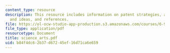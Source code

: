 ```yaml
---
content_type: resource
description: This resource includes information on patent strategies, along with suggestions
  and ideas, and references.
file: https://ol-ocw-studio-app-production.s3.amazonaws.com/courses/6-901-inventions-and-patents-fall-2005/b84f4dc62b37d67245ef16d71ca6e659_science_arts.pdf
file_type: application/pdf
resourcetype: Document
title: science_arts.pdf
uid: b84f4dc6-2b37-d672-45ef-16d71ca6e659
---
```

